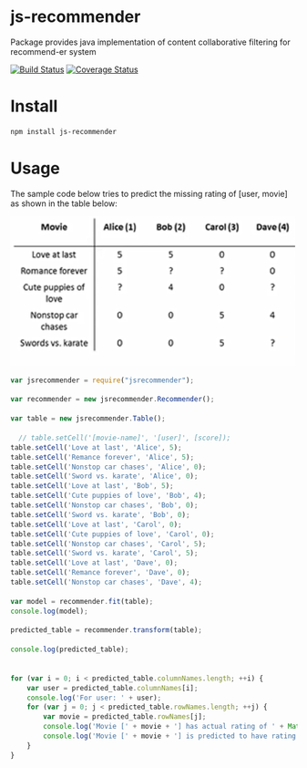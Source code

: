 # js-recommender
Package provides java implementation of content collaborative filtering for recommend-er system

[![Build Status](https://travis-ci.org/chen0040/js-recommender.svg?branch=master)](https://travis-ci.org/chen0040/js-recommender) [![Coverage Status](https://coveralls.io/repos/github/chen0040/js-recommender/badge.svg?branch=master)](https://coveralls.io/github/chen0040/js-recommender?branch=master) 

# Install

```bash
npm install js-recommender
```

# Usage 

The sample code below tries to predict the missing rating of [user, movie] as shown in the table below:

![movie-recommender](images/movie-recommender.png)

```javascript
var jsrecommender = require("jsrecommender");

var recommender = new jsrecommender.Recommender();
      
var table = new jsrecommender.Table();

  // table.setCell('[movie-name]', '[user]', [score]);
table.setCell('Love at last', 'Alice', 5);
table.setCell('Remance forever', 'Alice', 5);
table.setCell('Nonstop car chases', 'Alice', 0);
table.setCell('Sword vs. karate', 'Alice', 0);
table.setCell('Love at last', 'Bob', 5);
table.setCell('Cute puppies of love', 'Bob', 4);
table.setCell('Nonstop car chases', 'Bob', 0);
table.setCell('Sword vs. karate', 'Bob', 0);
table.setCell('Love at last', 'Carol', 0);
table.setCell('Cute puppies of love', 'Carol', 0);
table.setCell('Nonstop car chases', 'Carol', 5);
table.setCell('Sword vs. karate', 'Carol', 5);
table.setCell('Love at last', 'Dave', 0);
table.setCell('Remance forever', 'Dave', 0);
table.setCell('Nonstop car chases', 'Dave', 4);

var model = recommender.fit(table);
console.log(model);

predicted_table = recommender.transform(table);

console.log(predicted_table);


for (var i = 0; i < predicted_table.columnNames.length; ++i) {
    var user = predicted_table.columnNames[i];
    console.log('For user: ' + user);
    for (var j = 0; j < predicted_table.rowNames.length; ++j) {
        var movie = predicted_table.rowNames[j];
        console.log('Movie [' + movie + '] has actual rating of ' + Math.round(table.getCell(movie, user)));
        console.log('Movie [' + movie + '] is predicted to have rating ' + Math.round(predicted_table.getCell(movie, user)));
    }
}
```